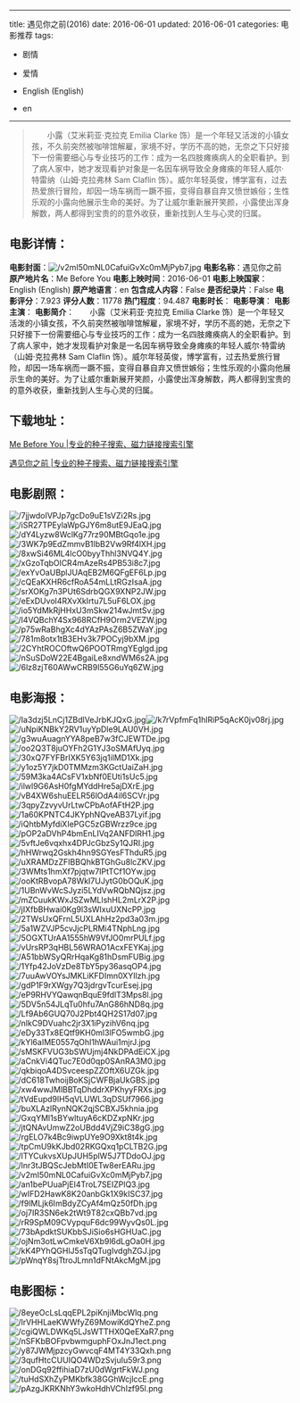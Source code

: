 
---
title: 遇见你之前(2016)
date: 2016-06-01
updated: 2016-06-01
categories: 电影推荐
tags:
- 剧情
- 爱情

- English (English)
- en
---


> 　　小露（艾米莉亚·克拉克 Emilia Clarke 饰）是一个年轻又活泼的小镇女孩，不久前突然被咖啡馆解雇，家境不好，学历不高的她，无奈之下只好接下一份需要细心与专业技巧的工作：成为一名四肢瘫痪病人的全职看护。到了病人家中，她才发现看护对象是一名因车祸导致全身瘫痪的年轻人威尔·特雷纳（山姆·克拉弗林 Sam Claflin 饰）。威尔年轻英俊，博学富有，过去热爱旅行冒险，却因一场车祸而一蹶不振，变得自暴自弃又愤世嫉俗；生性乐观的小露向他展示生命的美好。为了让威尔重新展开笑颜，小露使出浑身解数，两人都得到宝贵的的意外收获，重新找到人生与心灵的归属。

## **电影详情**：

**电影封面**：<img src="https://image.tmdb.org/t/p/w200/v2mI50mNL0CafuiGvXc0mMjPyb7.jpg" alt="/v2mI50mNL0CafuiGvXc0mMjPyb7.jpg" title="/v2mI50mNL0CafuiGvXc0mMjPyb7.jpg">
**电影名称**：遇见你之前
**原产地片名**：Me Before You
**电影上映时间**：2016-06-01
**电影上映国家**：English (English)
**原产地语言**：en
**包含成人内容**：False
**是否纪录片**：False
**电影评分**：7.923
**评分人数**：11778
**热门程度**：94.487
**电影时长**：
**电影导演**：
**电影主演**：
**电影简介**：　　小露（艾米莉亚·克拉克 Emilia Clarke 饰）是一个年轻又活泼的小镇女孩，不久前突然被咖啡馆解雇，家境不好，学历不高的她，无奈之下只好接下一份需要细心与专业技巧的工作：成为一名四肢瘫痪病人的全职看护。到了病人家中，她才发现看护对象是一名因车祸导致全身瘫痪的年轻人威尔·特雷纳（山姆·克拉弗林 Sam Claflin 饰）。威尔年轻英俊，博学富有，过去热爱旅行冒险，却因一场车祸而一蹶不振，变得自暴自弃又愤世嫉俗；生性乐观的小露向他展示生命的美好。为了让威尔重新展开笑颜，小露使出浑身解数，两人都得到宝贵的的意外收获，重新找到人生与心灵的归属。

## **下载地址**：
[Me Before You |专业的种子搜索、磁力链接搜索引擎](https://movie.amd794.com:2083/?search=Me%20Before%20You&ordering=&mode=match_phrase&page_size=10&page=1)

[遇见你之前 |专业的种子搜索、磁力链接搜索引擎](https://movie.amd794.com:2083/?search=%E9%81%87%E8%A7%81%E4%BD%A0%E4%B9%8B%E5%89%8D&ordering=&mode=match_phrase&page_size=10&page=1)
 

## **电影剧照**：
<img src="https://image.tmdb.org/t/p/original/7jjwdoIVPJp7gcDo9uE1sVZi2Rs.jpg" alt="/7jjwdoIVPJp7gcDo9uE1sVZi2Rs.jpg" title="/7jjwdoIVPJp7gcDo9uE1sVZi2Rs.jpg"><img src="https://image.tmdb.org/t/p/original/iSR27TPEylaWpGJY6m8utE9JEaQ.jpg" alt="/iSR27TPEylaWpGJY6m8utE9JEaQ.jpg" title="/iSR27TPEylaWpGJY6m8utE9JEaQ.jpg"><img src="https://image.tmdb.org/t/p/original/dY4Lyzw8WclKg77rz90MBtGqo1e.jpg" alt="/dY4Lyzw8WclKg77rz90MBtGqo1e.jpg" title="/dY4Lyzw8WclKg77rz90MBtGqo1e.jpg"><img src="https://image.tmdb.org/t/p/original/3WK7p9EdZmmvB1IbB2Vw9Rf4lXH.jpg" alt="/3WK7p9EdZmmvB1IbB2Vw9Rf4lXH.jpg" title="/3WK7p9EdZmmvB1IbB2Vw9Rf4lXH.jpg"><img src="https://image.tmdb.org/t/p/original/8xwSi46ML4lcO0byyThhl3NVQ4Y.jpg" alt="/8xwSi46ML4lcO0byyThhl3NVQ4Y.jpg" title="/8xwSi46ML4lcO0byyThhl3NVQ4Y.jpg"><img src="https://image.tmdb.org/t/p/original/xGzoTqbOlCR4mAzeRs4PB53i8c7.jpg" alt="/xGzoTqbOlCR4mAzeRs4PB53i8c7.jpg" title="/xGzoTqbOlCR4mAzeRs4PB53i8c7.jpg"><img src="https://image.tmdb.org/t/p/original/exYvOaUBplJUAqEB2M6QFgEF6Lp.jpg" alt="/exYvOaUBplJUAqEB2M6QFgEF6Lp.jpg" title="/exYvOaUBplJUAqEB2M6QFgEF6Lp.jpg"><img src="https://image.tmdb.org/t/p/original/cQEaKXHR6cfRoA54mLLtRGzIsaA.jpg" alt="/cQEaKXHR6cfRoA54mLLtRGzIsaA.jpg" title="/cQEaKXHR6cfRoA54mLLtRGzIsaA.jpg"><img src="https://image.tmdb.org/t/p/original/srXOKg7n3PUt6SdrbQGX9XNP2JW.jpg" alt="/srXOKg7n3PUt6SdrbQGX9XNP2JW.jpg" title="/srXOKg7n3PUt6SdrbQGX9XNP2JW.jpg"><img src="https://image.tmdb.org/t/p/original/eExDUvol4RXvXkIrtu7L5uF6LOX.jpg" alt="/eExDUvol4RXvXkIrtu7L5uF6LOX.jpg" title="/eExDUvol4RXvXkIrtu7L5uF6LOX.jpg"><img src="https://image.tmdb.org/t/p/original/io5YdMkRjHHxU3mSkw214wJmtSv.jpg" alt="/io5YdMkRjHHxU3mSkw214wJmtSv.jpg" title="/io5YdMkRjHHxU3mSkw214wJmtSv.jpg"><img src="https://image.tmdb.org/t/p/original/l4VQBchY4Sx968RCfH9Orm2VEZW.jpg" alt="/l4VQBchY4Sx968RCfH9Orm2VEZW.jpg" title="/l4VQBchY4Sx968RCfH9Orm2VEZW.jpg"><img src="https://image.tmdb.org/t/p/original/p75wRaBhgXc4dYAzPAsZ6B5ZWaY.jpg" alt="/p75wRaBhgXc4dYAzPAsZ6B5ZWaY.jpg" title="/p75wRaBhgXc4dYAzPAsZ6B5ZWaY.jpg"><img src="https://image.tmdb.org/t/p/original/781m8otx1tB3EHv3k7POCyj9bXM.jpg" alt="/781m8otx1tB3EHv3k7POCyj9bXM.jpg" title="/781m8otx1tB3EHv3k7POCyj9bXM.jpg"><img src="https://image.tmdb.org/t/p/original/2CYhtROCOftwQ6POOTRmgYEglgd.jpg" alt="/2CYhtROCOftwQ6POOTRmgYEglgd.jpg" title="/2CYhtROCOftwQ6POOTRmgYEglgd.jpg"><img src="https://image.tmdb.org/t/p/original/nSuSDoW22E4BgaiLe8xndWM6s2A.jpg" alt="/nSuSDoW22E4BgaiLe8xndWM6s2A.jpg" title="/nSuSDoW22E4BgaiLe8xndWM6s2A.jpg"><img src="https://image.tmdb.org/t/p/original/6lz8zjT60AWwCRB9l55G6uYq6ZW.jpg" alt="/6lz8zjT60AWwCRB9l55G6uYq6ZW.jpg" title="/6lz8zjT60AWwCRB9l55G6uYq6ZW.jpg">

## **电影海报**：
<img src="https://image.tmdb.org/t/p/original/Ia3dzj5LnCj1ZBdlVeJrbKJQxG.jpg" alt="/Ia3dzj5LnCj1ZBdlVeJrbKJQxG.jpg" title="/Ia3dzj5LnCj1ZBdlVeJrbKJQxG.jpg"><img src="https://image.tmdb.org/t/p/original/k7rVpfmFq1hlRiP5qAcK0jv08rj.jpg" alt="/k7rVpfmFq1hlRiP5qAcK0jv08rj.jpg" title="/k7rVpfmFq1hlRiP5qAcK0jv08rj.jpg"><img src="https://image.tmdb.org/t/p/original/uNpiKNBkY2RV1uyYpDle9LAU0VH.jpg" alt="/uNpiKNBkY2RV1uyYpDle9LAU0VH.jpg" title="/uNpiKNBkY2RV1uyYpDle9LAU0VH.jpg"><img src="https://image.tmdb.org/t/p/original/g3wuAuagnYYA8peB7w3fCJEWTDe.jpg" alt="/g3wuAuagnYYA8peB7w3fCJEWTDe.jpg" title="/g3wuAuagnYYA8peB7w3fCJEWTDe.jpg"><img src="https://image.tmdb.org/t/p/original/oo2Q3T8juOYFh2G1YJ3oSMAfUyq.jpg" alt="/oo2Q3T8juOYFh2G1YJ3oSMAfUyq.jpg" title="/oo2Q3T8juOYFh2G1YJ3oSMAfUyq.jpg"><img src="https://image.tmdb.org/t/p/original/30xQ7FYFBrIXK5Y63jq1ilMD1Xk.jpg" alt="/30xQ7FYFBrIXK5Y63jq1ilMD1Xk.jpg" title="/30xQ7FYFBrIXK5Y63jq1ilMD1Xk.jpg"><img src="https://image.tmdb.org/t/p/original/y1oz5Y7jkD0TMMzm3KGctUaiZaH.jpg" alt="/y1oz5Y7jkD0TMMzm3KGctUaiZaH.jpg" title="/y1oz5Y7jkD0TMMzm3KGctUaiZaH.jpg"><img src="https://image.tmdb.org/t/p/original/59M3ka4ACsFV1xbNf0EUti1sUc5.jpg" alt="/59M3ka4ACsFV1xbNf0EUti1sUc5.jpg" title="/59M3ka4ACsFV1xbNf0EUti1sUc5.jpg"><img src="https://image.tmdb.org/t/p/original/ilwl9G6AsH0fgMYddHre5ajDXrE.jpg" alt="/ilwl9G6AsH0fgMYddHre5ajDXrE.jpg" title="/ilwl9G6AsH0fgMYddHre5ajDXrE.jpg"><img src="https://image.tmdb.org/t/p/original/vB4XW6shuEELR56lOdA4il6SCVr.jpg" alt="/vB4XW6shuEELR56lOdA4il6SCVr.jpg" title="/vB4XW6shuEELR56lOdA4il6SCVr.jpg"><img src="https://image.tmdb.org/t/p/original/3qpyZzvyvUrLtwCPbAofAFtH2P.jpg" alt="/3qpyZzvyvUrLtwCPbAofAFtH2P.jpg" title="/3qpyZzvyvUrLtwCPbAofAFtH2P.jpg"><img src="https://image.tmdb.org/t/p/original/1a60KPNTC4JKYphNQveAB37Lyif.jpg" alt="/1a60KPNTC4JKYphNQveAB37Lyif.jpg" title="/1a60KPNTC4JKYphNQveAB37Lyif.jpg"><img src="https://image.tmdb.org/t/p/original/iQhtbMyfdiXIePGC5zGBWrzz9ce.jpg" alt="/iQhtbMyfdiXIePGC5zGBWrzz9ce.jpg" title="/iQhtbMyfdiXIePGC5zGBWrzz9ce.jpg"><img src="https://image.tmdb.org/t/p/original/pOP2aDVhP4bmEnLIVq2ANFDlRH1.jpg" alt="/pOP2aDVhP4bmEnLIVq2ANFDlRH1.jpg" title="/pOP2aDVhP4bmEnLIVq2ANFDlRH1.jpg"><img src="https://image.tmdb.org/t/p/original/5vftJe6vqxhx4DPJcGbzSy1QJRI.jpg" alt="/5vftJe6vqxhx4DPJcGbzSy1QJRI.jpg" title="/5vftJe6vqxhx4DPJcGbzSy1QJRI.jpg"><img src="https://image.tmdb.org/t/p/original/hHWrwq2Gskh4hn9SGYesFThduR5.jpg" alt="/hHWrwq2Gskh4hn9SGYesFThduR5.jpg" title="/hHWrwq2Gskh4hn9SGYesFThduR5.jpg"><img src="https://image.tmdb.org/t/p/original/uXRAMDzZFIBBQhkBTGhGu8lcZKV.jpg" alt="/uXRAMDzZFIBBQhkBTGhGu8lcZKV.jpg" title="/uXRAMDzZFIBBQhkBTGhGu8lcZKV.jpg"><img src="https://image.tmdb.org/t/p/original/3WMts1hmXf7pjqtw7IPtTCf1OYw.jpg" alt="/3WMts1hmXf7pjqtw7IPtTCf1OYw.jpg" title="/3WMts1hmXf7pjqtw7IPtTCf1OYw.jpg"><img src="https://image.tmdb.org/t/p/original/ooKtRBvopA78WkI7UJytG0bOQuK.jpg" alt="/ooKtRBvopA78WkI7UJytG0bOQuK.jpg" title="/ooKtRBvopA78WkI7UJytG0bOQuK.jpg"><img src="https://image.tmdb.org/t/p/original/1UBnWvWcSJyzi5LYdVwRQbNQjsz.jpg" alt="/1UBnWvWcSJyzi5LYdVwRQbNQjsz.jpg" title="/1UBnWvWcSJyzi5LYdVwRQbNQjsz.jpg"><img src="https://image.tmdb.org/t/p/original/mZCuukKWxJSZwMLlshHL2mLrX2P.jpg" alt="/mZCuukKWxJSZwMLlshHL2mLrX2P.jpg" title="/mZCuukKWxJSZwMLlshHL2mLrX2P.jpg"><img src="https://image.tmdb.org/t/p/original/jIXfbBHwai0Kg9l3sWIxuUXNcPP.jpg" alt="/jIXfbBHwai0Kg9l3sWIxuUXNcPP.jpg" title="/jIXfbBHwai0Kg9l3sWIxuUXNcPP.jpg"><img src="https://image.tmdb.org/t/p/original/2TWsUxQFrnL5UXLAhHz2pd3a03m.jpg" alt="/2TWsUxQFrnL5UXLAhHz2pd3a03m.jpg" title="/2TWsUxQFrnL5UXLAhHz2pd3a03m.jpg"><img src="https://image.tmdb.org/t/p/original/5a1WZVJP5cvJjcPLRMi4TNphLng.jpg" alt="/5a1WZVJP5cvJjcPLRMi4TNphLng.jpg" title="/5a1WZVJP5cvJjcPLRMi4TNphLng.jpg"><img src="https://image.tmdb.org/t/p/original/5OGXTUrAA1555hW9VfJO0mrPULf.jpg" alt="/5OGXTUrAA1555hW9VfJO0mrPULf.jpg" title="/5OGXTUrAA1555hW9VfJO0mrPULf.jpg"><img src="https://image.tmdb.org/t/p/original/vUrsRP3qHBL56WRAO1AcxFEYKaj.jpg" alt="/vUrsRP3qHBL56WRAO1AcxFEYKaj.jpg" title="/vUrsRP3qHBL56WRAO1AcxFEYKaj.jpg"><img src="https://image.tmdb.org/t/p/original/A51bbWSyQRrHqaKg81hDsmFUBig.jpg" alt="/A51bbWSyQRrHqaKg81hDsmFUBig.jpg" title="/A51bbWSyQRrHqaKg81hDsmFUBig.jpg"><img src="https://image.tmdb.org/t/p/original/1Yfp42JoVzDe8TbY5py36asqOP4.jpg" alt="/1Yfp42JoVzDe8TbY5py36asqOP4.jpg" title="/1Yfp42JoVzDe8TbY5py36asqOP4.jpg"><img src="https://image.tmdb.org/t/p/original/7uuAwVOYsJMKLiKFDImn0XYIlzh.jpg" alt="/7uuAwVOYsJMKLiKFDImn0XYIlzh.jpg" title="/7uuAwVOYsJMKLiKFDImn0XYIlzh.jpg"><img src="https://image.tmdb.org/t/p/original/gdP1F9rXWgy7Q3jdrgvTcurEsej.jpg" alt="/gdP1F9rXWgy7Q3jdrgvTcurEsej.jpg" title="/gdP1F9rXWgy7Q3jdrgvTcurEsej.jpg"><img src="https://image.tmdb.org/t/p/original/eP9RHVYQawqnBquE9fdlT3Mps8l.jpg" alt="/eP9RHVYQawqnBquE9fdlT3Mps8l.jpg" title="/eP9RHVYQawqnBquE9fdlT3Mps8l.jpg"><img src="https://image.tmdb.org/t/p/original/5DV5n54JLqTu0hfu7AnG86hND8q.jpg" alt="/5DV5n54JLqTu0hfu7AnG86hND8q.jpg" title="/5DV5n54JLqTu0hfu7AnG86hND8q.jpg"><img src="https://image.tmdb.org/t/p/original/Lf9Ab6GUQ70J2Pbt4QH2S17d07.jpg" alt="/Lf9Ab6GUQ70J2Pbt4QH2S17d07.jpg" title="/Lf9Ab6GUQ70J2Pbt4QH2S17d07.jpg"><img src="https://image.tmdb.org/t/p/original/nlkC9DVuahc2jr3X1iPyzihV6nq.jpg" alt="/nlkC9DVuahc2jr3X1iPyzihV6nq.jpg" title="/nlkC9DVuahc2jr3X1iPyzihV6nq.jpg"><img src="https://image.tmdb.org/t/p/original/eDy33Tx8EQtf9KH0ml3lFO5wmbG.jpg" alt="/eDy33Tx8EQtf9KH0ml3lFO5wmbG.jpg" title="/eDy33Tx8EQtf9KH0ml3lFO5wmbG.jpg"><img src="https://image.tmdb.org/t/p/original/kYl6aIME0557qOhI1hWAui1mjrJ.jpg" alt="/kYl6aIME0557qOhI1hWAui1mjrJ.jpg" title="/kYl6aIME0557qOhI1hWAui1mjrJ.jpg"><img src="https://image.tmdb.org/t/p/original/sMSKFVUG3bSWUjmj4NkDPAdEiCX.jpg" alt="/sMSKFVUG3bSWUjmj4NkDPAdEiCX.jpg" title="/sMSKFVUG3bSWUjmj4NkDPAdEiCX.jpg"><img src="https://image.tmdb.org/t/p/original/aCnkVi4QTuc7E0d0qp0SAnRA3M0.jpg" alt="/aCnkVi4QTuc7E0d0qp0SAnRA3M0.jpg" title="/aCnkVi4QTuc7E0d0qp0SAnRA3M0.jpg"><img src="https://image.tmdb.org/t/p/original/qkbiqoA4DSvceespZZOftX6UZGk.jpg" alt="/qkbiqoA4DSvceespZZOftX6UZGk.jpg" title="/qkbiqoA4DSvceespZZOftX6UZGk.jpg"><img src="https://image.tmdb.org/t/p/original/dC618TwhoijBoKSjCWFBjaUkGBS.jpg" alt="/dC618TwhoijBoKSjCWFBjaUkGBS.jpg" title="/dC618TwhoijBoKSjCWFBjaUkGBS.jpg"><img src="https://image.tmdb.org/t/p/original/xw4wwJMlBBTqDhddrXPKhyyFRXs.jpg" alt="/xw4wwJMlBBTqDhddrXPKhyyFRXs.jpg" title="/xw4wwJMlBBTqDhddrXPKhyyFRXs.jpg"><img src="https://image.tmdb.org/t/p/original/tVdEupd9lH5qVLUWL3qDSUf7966.jpg" alt="/tVdEupd9lH5qVLUWL3qDSUf7966.jpg" title="/tVdEupd9lH5qVLUWL3qDSUf7966.jpg"><img src="https://image.tmdb.org/t/p/original/buXLAzlRynNQK2qjSCBXJ5khnia.jpg" alt="/buXLAzlRynNQK2qjSCBXJ5khnia.jpg" title="/buXLAzlRynNQK2qjSCBXJ5khnia.jpg"><img src="https://image.tmdb.org/t/p/original/GxqYMl1sBYwltuyA6cKDZxpNKr.jpg" alt="/GxqYMl1sBYwltuyA6cKDZxpNKr.jpg" title="/GxqYMl1sBYwltuyA6cKDZxpNKr.jpg"><img src="https://image.tmdb.org/t/p/original/jtQNAvUmwZ2oUBdd4VjZ9iC38gG.jpg" alt="/jtQNAvUmwZ2oUBdd4VjZ9iC38gG.jpg" title="/jtQNAvUmwZ2oUBdd4VjZ9iC38gG.jpg"><img src="https://image.tmdb.org/t/p/original/rgELO7k4Bc9iwpUYe9O9Xkt8t4k.jpg" alt="/rgELO7k4Bc9iwpUYe9O9Xkt8t4k.jpg" title="/rgELO7k4Bc9iwpUYe9O9Xkt8t4k.jpg"><img src="https://image.tmdb.org/t/p/original/tpCmU9kKJbd02RKGQxq1pCLTB2G.jpg" alt="/tpCmU9kKJbd02RKGQxq1pCLTB2G.jpg" title="/tpCmU9kKJbd02RKGQxq1pCLTB2G.jpg"><img src="https://image.tmdb.org/t/p/original/lTYCukvsXUpJUH5plW5J7TDdoOJ.jpg" alt="/lTYCukvsXUpJUH5plW5J7TDdoOJ.jpg" title="/lTYCukvsXUpJUH5plW5J7TDdoOJ.jpg"><img src="https://image.tmdb.org/t/p/original/lnr3tJBQScJebMtI0ETw8erEARu.jpg" alt="/lnr3tJBQScJebMtI0ETw8erEARu.jpg" title="/lnr3tJBQScJebMtI0ETw8erEARu.jpg"><img src="https://image.tmdb.org/t/p/original/v2mI50mNL0CafuiGvXc0mMjPyb7.jpg" alt="/v2mI50mNL0CafuiGvXc0mMjPyb7.jpg" title="/v2mI50mNL0CafuiGvXc0mMjPyb7.jpg"><img src="https://image.tmdb.org/t/p/original/an1bePUuaPjEI4TroL7SEIZPlQ3.jpg" alt="/an1bePUuaPjEI4TroL7SEIZPlQ3.jpg" title="/an1bePUuaPjEI4TroL7SEIZPlQ3.jpg"><img src="https://image.tmdb.org/t/p/original/wIFD2HawK8K20anbGk1X9kISC37.jpg" alt="/wIFD2HawK8K20anbGk1X9kISC37.jpg" title="/wIFD2HawK8K20anbGk1X9kISC37.jpg"><img src="https://image.tmdb.org/t/p/original/f9lMLjk6ImBdyZCyAf4mQz50fDh.jpg" alt="/f9lMLjk6ImBdyZCyAf4mQz50fDh.jpg" title="/f9lMLjk6ImBdyZCyAf4mQz50fDh.jpg"><img src="https://image.tmdb.org/t/p/original/oj7IR3SN6ek2tWt9T82cxQBb7vd.jpg" alt="/oj7IR3SN6ek2tWt9T82cxQBb7vd.jpg" title="/oj7IR3SN6ek2tWt9T82cxQBb7vd.jpg"><img src="https://image.tmdb.org/t/p/original/rR9SpM09CVypquF6dc99WyvQs0L.jpg" alt="/rR9SpM09CVypquF6dc99WyvQs0L.jpg" title="/rR9SpM09CVypquF6dc99WyvQs0L.jpg"><img src="https://image.tmdb.org/t/p/original/73bApdktSUKbbSJiSio6sHGHUaC.jpg" alt="/73bApdktSUKbbSJiSio6sHGHUaC.jpg" title="/73bApdktSUKbbSJiSio6sHGHUaC.jpg"><img src="https://image.tmdb.org/t/p/original/ojNm3otLwCmkeV6Xb9l6dLgOa0H.jpg" alt="/ojNm3otLwCmkeV6Xb9l6dLgOa0H.jpg" title="/ojNm3otLwCmkeV6Xb9l6dLgOa0H.jpg"><img src="https://image.tmdb.org/t/p/original/kK4PYhQGHlJ5sTqQTugIvdghZGJ.jpg" alt="/kK4PYhQGHlJ5sTqQTugIvdghZGJ.jpg" title="/kK4PYhQGHlJ5sTqQTugIvdghZGJ.jpg"><img src="https://image.tmdb.org/t/p/original/pWnqY8sjTtroJLmn1dFNtAkcMgM.jpg" alt="/pWnqY8sjTtroJLmn1dFNtAkcMgM.jpg" title="/pWnqY8sjTtroJLmn1dFNtAkcMgM.jpg">

## **电影图标**：
<img src="https://image.tmdb.org/t/p/original/8eyeOcLsLqqEPL2piKnjiMbcWlq.png" alt="/8eyeOcLsLqqEPL2piKnjiMbcWlq.png" title="/8eyeOcLsLqqEPL2piKnjiMbcWlq.png"><img src="https://image.tmdb.org/t/p/original/lrVHHLaeKWWfyZ69MowiKdQYheZ.png" alt="/lrVHHLaeKWWfyZ69MowiKdQYheZ.png" title="/lrVHHLaeKWWfyZ69MowiKdQYheZ.png"><img src="https://image.tmdb.org/t/p/original/cgiQWLDWKq5LJsWTTHX0QeEXaR7.png" alt="/cgiQWLDWKq5LJsWTTHX0QeEXaR7.png" title="/cgiQWLDWKq5LJsWTTHX0QeEXaR7.png"><img src="https://image.tmdb.org/t/p/original/nSFKbBOFpvbwmguphFOxJnJ1ect.png" alt="/nSFKbBOFpvbwmguphFOxJnJ1ect.png" title="/nSFKbBOFpvbwmguphFOxJnJ1ect.png"><img src="https://image.tmdb.org/t/p/original/y87JWMjpzcyGwvcqF4MT4Y33Qxh.png" alt="/y87JWMjpzcyGwvcqF4MT4Y33Qxh.png" title="/y87JWMjpzcyGwvcqF4MT4Y33Qxh.png"><img src="https://image.tmdb.org/t/p/original/3qufHtcCUUIQO4WDzSvjuIu59r3.png" alt="/3qufHtcCUUIQO4WDzSvjuIu59r3.png" title="/3qufHtcCUUIQO4WDzSvjuIu59r3.png"><img src="https://image.tmdb.org/t/p/original/onDGq92ffihiaD7zU0dWgrtFkWJ.png" alt="/onDGq92ffihiaD7zU0dWgrtFkWJ.png" title="/onDGq92ffihiaD7zU0dWgrtFkWJ.png"><img src="https://image.tmdb.org/t/p/original/tuHdSXhZyPMKbfk38GGhWcjlccE.png" alt="/tuHdSXhZyPMKbfk38GGhWcjlccE.png" title="/tuHdSXhZyPMKbfk38GGhWcjlccE.png"><img src="https://image.tmdb.org/t/p/original/pAzgJKRKNhY3wkoHdhVChIzf95l.png" alt="/pAzgJKRKNhY3wkoHdhVChIzf95l.png" title="/pAzgJKRKNhY3wkoHdhVChIzf95l.png">
